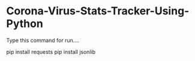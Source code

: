 # Corona-Virus-Stats-Tracker-Using-Python

Type this command for run....

pip install requests
pip install jsonlib
